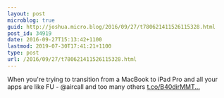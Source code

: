 ```yaml
---
layout: post
microblog: true
guid: http://joshua.micro.blog/2016/09/27/t780621411526115328.html
post_id: 34919
date: 2016-09-27T15:13:42+1100
lastmod: 2019-07-30T17:41:21+1100
type: post
url: /2016/09/27/t780621411526115328.html
---
```

When you're trying to transition from a MacBook to iPad Pro and all your apps are like FU -  @aircall and too many others [t.co/B40dirMMT...](https://t.co/B40dirMMT7)
